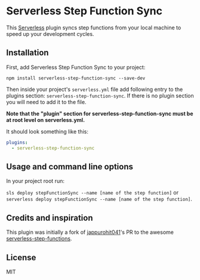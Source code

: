 # Serverless Step Function Sync
This [Serverless](https://github.com/serverless/serverless) plugin syncs step functions from your local machine to speed up your development cycles.

## Installation

First, add Serverless Step Function Sync to your project:

`npm install serverless-step-function-sync --save-dev`

Then inside your project's `serverless.yml` file add following entry to the plugins section: `serverless-step-function-sync`. If there is no plugin section you will need to add it to the file.

**Note that the "plugin" section for serverless-step-function-sync must be at root level on serverless.yml.**

It should look something like this:

```yml
plugins:
  - serverless-step-function-sync
```

## Usage and command line options

In your project root run:

`sls deploy stepFunctionSync --name [name of the step function]` or `serverless deploy stepFunctionSync --name [name of the step function]`.

## Credits and inspiration

This plugin was initially a fork of [jappurohit041](https://github.com/jappurohit041/)'s PR to the awesome [serverless-step-functions](https://github.com/serverless-operations/serverless-step-functions).

## License

MIT
